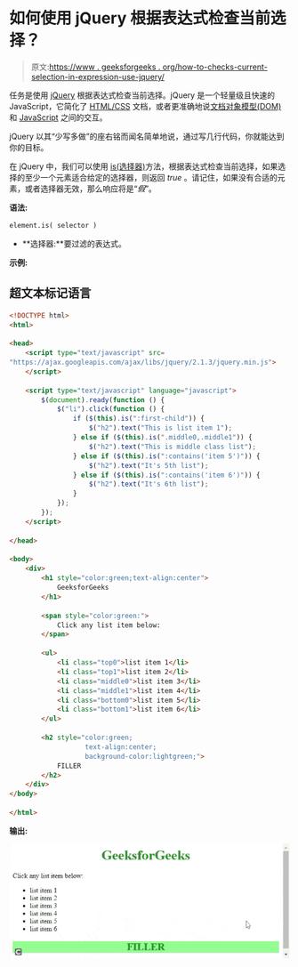# 如何使用 jQuery 根据表达式检查当前选择？

> 原文:[https://www . geeksforgeeks . org/how-to-checks-current-selection-in-expression-use-jquery/](https://www.geeksforgeeks.org/how-to-checks-the-current-selection-against-an-expression-using-jquery/)

任务是使用 [jQuery](https://www.geeksforgeeks.org/jquery-tutorials/) 根据表达式检查当前选择。jQuery 是一个轻量级且快速的 JavaScript，它简化了 [HTML/CSS](https://www.geeksforgeeks.org/web-technology/html-css/) 文档，或者更准确地说[文档对象模型(DOM)](https://www.geeksforgeeks.org/dom-document-object-model/) 和 [JavaScript](https://www.geeksforgeeks.org/javascript-tutorial/) 之间的交互。

jQuery 以其“少写多做”的座右铭而闻名简单地说，通过写几行代码，你就能达到你的目标。

在 jQuery 中，我们可以使用 [is(选择器)](https://www.geeksforgeeks.org/jquery-is-method/)方法，根据表达式检查当前选择，如果选择的至少一个元素适合给定的选择器，则返回 *true* 。请记住，如果没有合适的元素，或者选择器无效，那么响应将是“*假*”。

**语法:**

```html
element.is( selector )
```

*   **选择器:**要过滤的表达式。

**示例:**

## 超文本标记语言

```html
<!DOCTYPE html>
<html>

<head>
    <script type="text/javascript" src=
"https://ajax.googleapis.com/ajax/libs/jquery/2.1.3/jquery.min.js">
    </script>

    <script type="text/javascript" language="javascript">
        $(document).ready(function () {
            $("li").click(function () {
                if ($(this).is(":first-child")) {
                    $("h2").text("This is list item 1");
                } else if ($(this).is(".middle0,.middle1")) {
                    $("h2").text("This is middle class list");
                } else if ($(this).is(":contains('item 5')")) {
                    $("h2").text("It's 5th list");
                } else if ($(this).is(":contains('item 6')")) {
                    $("h2").text("It's 6th list");
                }
            });
        });
    </script>

</head>

<body>
    <div>
        <h1 style="color:green;text-align:center">
            GeeksforGeeks
        </h1>

        <span style="color:green:">
            Click any list item below:
        </span>

        <ul>
            <li class="top0">list item 1</li>
            <li class="top1">list item 2</li>
            <li class="middle0">list item 3</li>
            <li class="middle1">list item 4</li>
            <li class="bottom0">list item 5</li>
            <li class="bottom1">list item 6</li>
        </ul>

        <h2 style="color:green;
                   text-align:center;
                   background-color:lightgreen;">
            FILLER
        </h2>
    </div>
</body>

</html>
```

**输出:**

![](img/1b199a3f282a9a3ff8b301a37a8f9b86.png)
